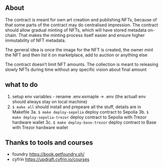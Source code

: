 ## About

The contract is meant for own art creation and publishing NFTs, because of that some parts of the contract may do centralised impression. The contract should allow gradual minting of NFTs, which will have stored metadata on-chain. That makes the minting process itself easier and ensure higher immutability of NFT metadata.

The general idea is once the image for the NFT is created, the owner mint the NFT and then list it on marketplace, add to auction or anything else

The contract doesn’t limit NFT amounts. The collection is meant to releasing slowly NFTs during time without any specific vision about final amount

## what to do
1. setup env variables - rename .env.exmaple -> .env (the actuall env should always stay on local machine)
2. `$ make all` should install and prepeare all the stuff, details are in Makefile
3a. `$ make deploy-sepolia` deploy contract to Sepolia
3b. `$ make deploy-sepolia-trezor` deploy contract to Sepolia with Trezor hardware wallet
3c. `$ make deploy-base-trezor` deploy contract to Base with Trezor hardware wallet


## Thanks to tools and courses
- foundry https://book.getfoundry.sh/
- cyfrin https://updraft.cyfrin.io/courses
